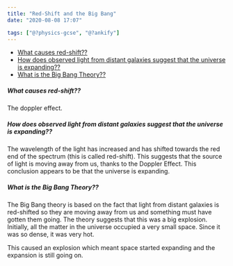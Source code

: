 ```yaml
---
title: "Red-Shift and the Big Bang"
date: "2020-08-08 17:07"

tags: ["@?physics-gcse", "@?ankify"]
---
```


- [What causes red-shift??](#what-causes-red-shift)
- [How does observed light from distant galaxies suggest that the universe is expanding??](#how-does-observed-light-from-distant-galaxies-suggest-that-the-universe-is-expanding)
- [What is the Big Bang Theory??](#what-is-the-big-bang-theory)

##### What causes red-shift??
The doppler effect.

##### How does observed light from distant galaxies suggest that the universe is expanding??
The wavelength of the light has increased and has shifted towards the red end of the spectrum (this is called red-shift). This suggests that the source of light is moving away from us, thanks to the Doppler Effect. This conclusion appears to be that the universe is expanding.

##### What is the Big Bang Theory??
The Big Bang theory is based on the fact that light from distant galaxies is red-shifted so they are moving away from us and something must have gotten them going. The theory suggests that this was a big explosion. Initially, all the matter in the universe occupied a very small space. Since it was so dense, it was very hot.

This caused an explosion which meant space started expanding and the expansion is still going on.